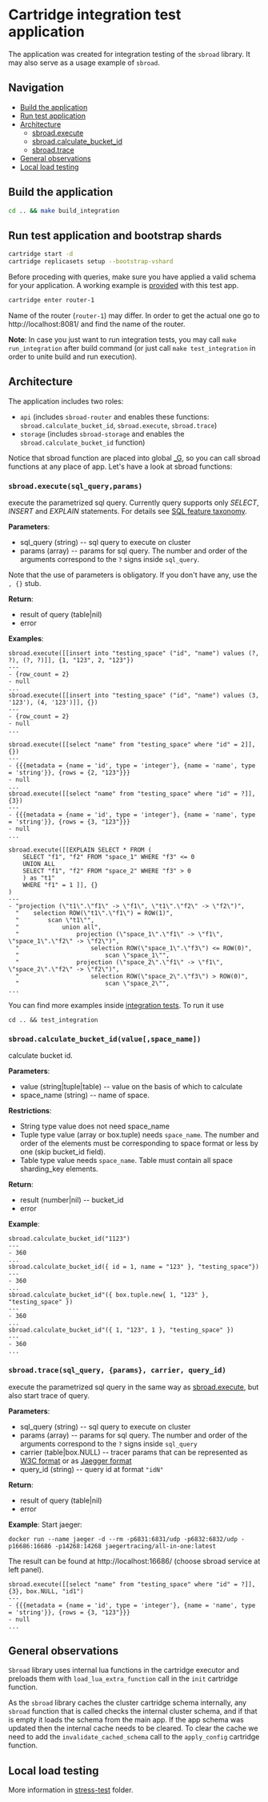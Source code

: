 # Cartridge integration test application

The application was created for integration testing of the `sbroad` library. It may also serve as a usage example of `sbroad`.

## Navigation
* [Build the application](#build-app)
* [Run test application](#run-test)
* [Architecture](#architecture)
    * [sbroad.execute](#sbroad-execute)
    * [sbroad.calculate_bucket_id](#sbroad-calculate_bucket_id)
    * [sbroad.trace](#sbroad-trace)
* [General observations](#general-observations)
* [Local load testing](#load-test)

## <a name="build-app"></a>Build the application

``` bash
cd .. && make build_integration
```

## <a name="run-tests"></a>Run test application and bootstrap shards

```bash
cartridge start -d
cartridge replicasets setup --bootstrap-vshard
 ```
Before proceding with queries, make sure you have applied a valid schema for your application. A working example is [provided](https://git.picodata.io/picodata/picodata/sbroad/-/blob/main/sbroad-cartridge/test_app/test/data/config.yml) with this test app.

```bash
cartridge enter router-1
```
Name of the router (`router-1`) may differ. In order to get the actual one go to http://localhost:8081/
and find the name of the router.

**Note**: In case you just want to run integration tests, you may call
`make run_integration` after build command (or just call `make test_integration` in
order to unite build and run execution).

## <a name="architecture"></a>Architecture

The application includes two roles:

- `api` (includes `sbroad-router` and enables these functions: `sbroad.calculate_bucket_id`, `sbroad.execute`, `sbroad.trace`)
- `storage` (includes `sbroad-storage` and enables the `sbroad.calculate_bucket_id` function)

Notice that sbroad function are placed into global [_G](https://www.lua.org/pil/14.html), so you can call sbroad functions at any place of app. Let's have a look at sbroad functions:

### <a name="sbroad-execute"></a>`sbroad.execute(sql_query,params)`
execute the parametrized sql query. Currently query supports only _SELECT_, _INSERT_ and _EXPLAIN_ statements. For details see [SQL feature taxonomy](https://git.picodata.io/picodata/picodata/sbroad/-/blob/main/doc/sql/feature_taxonomy.md).

**Parameters**:
* sql_query (string) -- sql query to execute on cluster
* params (array) -- params for sql query. The number and order of the arguments correspond to the `?` signs inside `sql_query`.

Note that the use of parameters is obligatory. If you don't have any, use the `, {}` stub.

**Return**:
* result of query (table|nil)
* error

**Examples**:


```
sbroad.execute([[insert into "testing_space" ("id", "name") values (?, ?), (?, ?)]], {1, "123", 2, "123"})
---
- {row_count = 2}
- null
...
sbroad.execute([[insert into "testing_space" ("id", "name") values (3, '123'), (4, '123')]], {})
---
- {row_count = 2}
- null
...

sbroad.execute([[select "name" from "testing_space" where "id" = 2]], {})
---
- {{{metadata = {name = 'id', type = 'integer'}, {name = 'name', type = 'string'}}, {rows = {2, "123"}}}
- null
...
sbroad.execute([[select "name" from "testing_space" where "id" = ?]], {3})
---
- {{{metadata = {name = 'id', type = 'integer'}, {name = 'name', type = 'string'}}, {rows = {3, "123"}}}
- null
...

sbroad.execute([[EXPLAIN SELECT * FROM (
    SELECT "f1", "f2" FROM "space_1" WHERE "f3" <= 0
    UNION ALL
    SELECT "f1", "f2" FROM "space_2" WHERE "f3" > 0
    ) as "t1"
    WHERE "f1" = 1 ]], {}
)
---
- "projection (\"t1\".\"f1\" -> \"f1\", \"t1\".\"f2\" -> \"f2\")",
  "    selection ROW(\"t1\".\"f1\") = ROW(1)",
  "        scan \"t1\"",
  "            union all",
  "                projection (\"space_1\".\"f1\" -> \"f1\", \"space_1\".\"f2\" -> \"f2\")",
  "                    selection ROW(\"space_1\".\"f3\") <= ROW(0)",
  "                        scan \"space_1\"",
  "                projection (\"space_2\".\"f1\" -> \"f1\", \"space_2\".\"f2\" -> \"f2\")",
  "                    selection ROW(\"space_2\".\"f3\") > ROW(0)",
  "                        scan \"space_2\"",
...
```

You can find more examples inside [integration tests](https://git.picodata.io/picodata/picodata/sbroad/-/tree/main/sbroad-cartridge/test_app/test/integration). To run it use
```
cd .. && test_integration
```
### <a name="sbroad-calculate_bucket_id"></a>`sbroad.calculate_bucket_id(value[,space_name])`
calculate bucket id.

**Parameters**:
* value (string|tuple|table) -- value on the basis of which to calculate
* space_name (string) -- name of space.

**Restrictions**:
* String type value does not need space_name
* Tuple type value (array or box.tuple) needs `space_name`. The number and order of the elements must be corresponding to space format or less by one (skip bucket_id field).
* Table type value needs `space_name`. Table must contain all space sharding_key elements.

**Return**:
* result (number|nil) -- bucket_id
* error

**Example**:
```
sbroad.calculate_bucket_id("1123")
---
- 360
...
sbroad.calculate_bucket_id({ id = 1, name = "123" }, "testing_space"})
---
- 360
...
sbroad.calculate_bucket_id"({ box.tuple.new{ 1, "123" }, "testing_space" })
---
- 360
...
sbroad.calculate_bucket_id"({ 1, "123", 1 }, "testing_space" })
---
- 360
...
```

### <a name="sbroad-trace"></a>`sbroad.trace(sql_query, {params}, carrier, query_id)`
execute the parametrized sql query in the same way as [sbroad.execute](#sbroad-execute), but also start trace of query.

**Parameters**:
* sql_query (string) -- sql query to execute on cluster
* params (array) -- params for sql query. The number and order of the arguments correspond to the `?` signs inside `sql_query`
* carrier (table|box.NULL) -- tracer params that can be represented as [W3C format](https://www.w3.org/TR/trace-context/#traceparent-header) or as [Jaegger format](https://www.jaegertracing.io/docs/1.38/client-libraries/#propagation-format)
* query_id (string) -- query id at format `"idN"`

**Return**:
* result of query (table|nil)
* error

**Example**:
Start jaeger:
```
docker run --name jaeger -d --rm -p6831:6831/udp -p6832:6832/udp -p16686:16686 -p14268:14268 jaegertracing/all-in-one:latest
```
The result can be found at http://localhost:16686/ (choose sbroad service at left panel).
```
sbroad.execute([[select "name" from "testing_space" where "id" = ?]], {3}, box.NULL, "id1")
---
- {{{metadata = {name = 'id', type = 'integer'}, {name = 'name', type = 'string'}}, {rows = {3, "123"}}}
- null
...
```

##  <a name="general-observations"></a>General observations

`Sbroad` library uses internal lua functions in the cartridge executor and preloads them with `load_lua_extra_function` call in the `init` cartridge function.

As the `sbroad` library caches the cluster cartridge schema internally, any `sbroad` function that is called checks the internal cluster schema, and if that is empty it loads the schema from the main app. If the app schema was updated then the internal cache needs to be cleared. To clear the cache we need to add the `invalidate_cached_schema` call to the `apply_config` cartridge function.

## <a name="load-test"></a>Local load testing

More information in [stress-test](../stress-test) folder.

